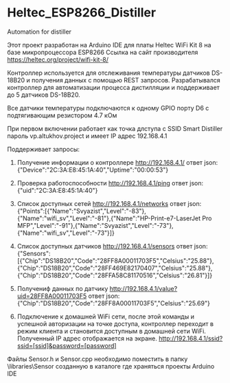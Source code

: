 # Heltec_ESP8266_Distiller
Automation for distiller

Этот проект разработан на Arduino IDE для платы Heltec WiFi Kit 8 на базе микропроцессора ESP8266
Ссылка на сайт производителя https://heltec.org/project/wifi-kit-8/

Контроллер используется для отслеживания температуры датчиков DS-18B20 и получения данных с помощью REST запросов.
Разрабатывался контроллер для автоматизации процесса дистилляции и поддерживает до 5 датчиков DS-18B20.

Все датчики температуры подключаются к одному GPIO порту D6 с подтягивающим резистором 4.7 кОм

При первом включении работает как точка длступа с SSID Smart Distiller пароль vp.altukhov.project и имеет IP адрес 192.168.4.1

Поддерживает запросы:
1. Получение информации о контроллере
http://192.168.4.1/
ответ json: {"Device":"2C:3A:E8:45:1A:40","Uptime":"00:00:53"}

2. Проверка работоспособности
http://192.168.4.1/ping
ответ json: {"uid":"2C:3A:E8:45:1A:40"}

3. Список доступных сетей
http://192.168.4.1/networks
ответ json: {"Points":[{"Name":"Svyazist","Level":"-83"},{"Name":"wifi_sv","Level":"-81"},{"Name":"HP-Print-e7-LaserJet Pro MFP","Level":"-91"},{"Name":"Svyazist","Level":"-73"},{"Name":"wifi_sv","Level":"-73"}]}

4. Список доступных датчиков
http://192.168.4.1/sensors
ответ json: {"Sensors":[{"Chip":"DS18B20","Code":"28FF8A00011703F5","Celsius":"25.88"},{"Chip":"DS18B20","Code":"28FF469E82170407","Celsius":"25.88"},{"Chip":"DS18B20","Code":"28FFA58C81170516","Celsius":"26.81"}]}

5. Получениф данных по датчику
http://192.168.4.1/value?uid=28FF8A00011703F5
ответ json: {"Chip":"DS18B20","Code":"28FF8A00011703F5","Celsius":"25.69"}

6. Подключение к домашней WiFi сети, после этой команды и успешной авторизации на точке доступа, контроллер переходит в режим клиента и становится доступным в домашней сети WiFi. Полученный IP адрес отображается на экране.
http://192.168.4.1/ssid?ssid=[ssid]&password=[password]

Файлы Sensor.h и Sensor.cpp необходимо поместить в папку \libraries\Sensor созданную в каталоге где храняться проекты Arduino IDE

